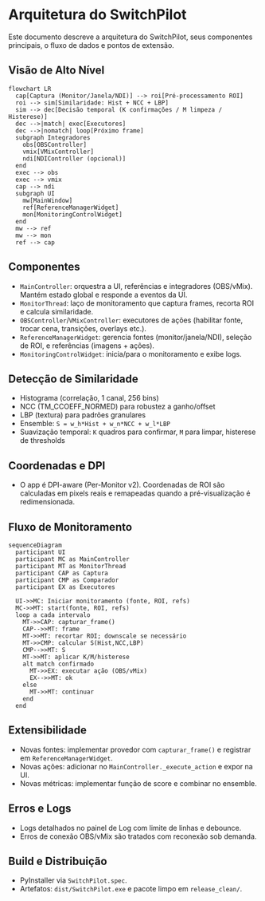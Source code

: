 # Arquitetura do SwitchPilot

Este documento descreve a arquitetura do SwitchPilot, seus componentes principais, o fluxo de dados e pontos de extensão.

## Visão de Alto Nível

```mermaid
flowchart LR
  cap[Captura (Monitor/Janela/NDI)] --> roi[Pré-processamento ROI]
  roi --> sim[Similaridade: Hist + NCC + LBP]
  sim --> dec[Decisão temporal (K confirmações / M limpeza / Histerese)]
  dec -->|match| exec[Executores]
  dec -->|nomatch| loop[Próximo frame]
  subgraph Integradores
    obs[OBSController]
    vmix[VMixController]
    ndi[NDIController (opcional)]
  end
  exec --> obs
  exec --> vmix
  cap --> ndi
  subgraph UI
    mw[MainWindow]
    ref[ReferenceManagerWidget]
    mon[MonitoringControlWidget]
  end
  mw --> ref
  mw --> mon
  ref --> cap
```

## Componentes

- `MainController`: orquestra a UI, referências e integradores (OBS/vMix). Mantém estado global e responde a eventos da UI.
- `MonitorThread`: laço de monitoramento que captura frames, recorta ROI e calcula similaridade.
- `OBSController`/`VMixController`: executores de ações (habilitar fonte, trocar cena, transições, overlays etc.).
- `ReferenceManagerWidget`: gerencia fontes (monitor/janela/NDI), seleção de ROI, e referências (imagens + ações).
- `MonitoringControlWidget`: inicia/para o monitoramento e exibe logs.

## Detecção de Similaridade

- Histograma (correlação, 1 canal, 256 bins)
- NCC (TM_CCOEFF_NORMED) para robustez a ganho/offset
- LBP (textura) para padrões granulares
- Ensemble: `S = w_h*Hist + w_n*NCC + w_l*LBP`
- Suavização temporal: `K` quadros para confirmar, `M` para limpar, histerese de thresholds

## Coordenadas e DPI

- O app é DPI-aware (Per-Monitor v2). Coordenadas de ROI são calculadas em pixels reais e remapeadas quando a pré-visualização é redimensionada.

## Fluxo de Monitoramento

```mermaid
sequenceDiagram
  participant UI
  participant MC as MainController
  participant MT as MonitorThread
  participant CAP as Captura
  participant CMP as Comparador
  participant EX as Executores

  UI->>MC: Iniciar monitoramento (fonte, ROI, refs)
  MC->>MT: start(fonte, ROI, refs)
  loop a cada intervalo
    MT->>CAP: capturar_frame()
    CAP-->>MT: frame
    MT->>MT: recortar ROI; downscale se necessário
    MT->>CMP: calcular S(Hist,NCC,LBP)
    CMP-->>MT: S
    MT->>MT: aplicar K/M/histerese
    alt match confirmado
      MT->>EX: executar ação (OBS/vMix)
      EX-->>MT: ok
    else
      MT->>MT: continuar
    end
  end
```

## Extensibilidade

- Novas fontes: implementar provedor com `capturar_frame()` e registrar em `ReferenceManagerWidget`.
- Novas ações: adicionar no `MainController._execute_action` e expor na UI.
- Novas métricas: implementar função de score e combinar no ensemble.

## Erros e Logs

- Logs detalhados no painel de Log com limite de linhas e debounce.
- Erros de conexão OBS/vMix são tratados com reconexão sob demanda.

## Build e Distribuição

- PyInstaller via `SwitchPilot.spec`.
- Artefatos: `dist/SwitchPilot.exe` e pacote limpo em `release_clean/`. 